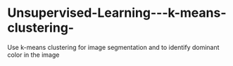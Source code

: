 # Unsupervised-Learning---k-means-clustering-
Use k-means clustering for image segmentation and to identify dominant color in the image
